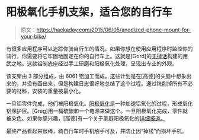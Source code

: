 # 阳极氧化手机支架，适合您的自行车

> 原文：<https://hackaday.com/2015/06/05/anodized-phone-mount-for-your-bike/>

有很多应用程序可以追踪你骑自行车的情况。如果你想在使用应用程序时监控你的骑行，你需要将它牢固地固定在你的自行车上。这就是[Gord]的[无掉话](https://gordsgarage.wordpress.com/2015/06/01/no-dropped-calls/)构建的用武之地。这款铝制底座经过手工研磨和阳极氧化处理，呈现出专业的外观。

该支架由 3 部分组成，由 6061 铝加工而成。这些计划是在[高德]的头脑中想象出来的，并没有画出来，但是构建日志很好地总结了这个过程。通过铣削掉所有不必要的材料，安装的重量被最小化。

一旦铝零件完成，他们被阳极氧化。[阳极氧化](http://en.wikipedia.org/wiki/Anodizing)是一种加速铝氧化的过程，形成氧化铝保护层。[Greg]用一桶硫酸和一个电源来做这个。一旦阳极氧化完成，零件就被染色。如果你感兴趣，[高德]有一个关于家庭阳极氧化的[详细报道。](https://gordsgarage.wordpress.com/2011/11/21/the-full-monty-part-1/)

最终产品看起来很棒，骑自行车时手机触手可及，并防止因“掉线”而损坏手机。